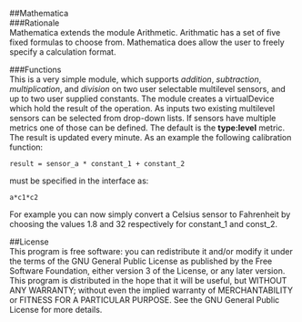 ##Mathematica    
###Rationale    
Mathematica extends the module Arithmetic. Arithmatic has a set of five fixed formulas to choose from. Mathematica does allow the user to freely specify a calculation format. 

###Functions    
This is a very simple module, which supports *addition*, *subtraction*, *multiplication*, and *division* on two user selectable multilevel sensors, and up to two user supplied constants.
The module creates a virtualDevice which hold the result of the operation. As inputs two existing multilevel sensors can be selected from drop-down lists. If sensors have multiple metrics one of those can be defined. The default is the **type:level** metric. The result is updated every minute. As an example the following calibration function:      

```
result = sensor_a * constant_1 + constant_2
```
must be specified in the interface as:    
```     
a*c1*c2 
```        

For example you can now simply convert a Celsius sensor to Fahrenheit by choosing the values 1.8 and 32 respectively for constant_1 and const_2.

##License    
This program is free software: you can redistribute it and/or modify it under the terms of the GNU General Public License as published by the Free Software Foundation, either version 3 of the License, or any later version.    
This program is distributed in the hope that it will be useful, but WITHOUT ANY WARRANTY; without even the implied warranty of MERCHANTABILITY or FITNESS FOR A PARTICULAR PURPOSE. See the GNU General Public License for more details.    